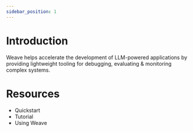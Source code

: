 ```yaml
---
sidebar_position: 1
---
```


# Introduction

Weave helps accelerate the development of LLM-powered applications by providing lightweight tooling for debugging, evaluating & monitoring complex systems.

# Resources

- Quickstart
- Tutorial
- Using Weave